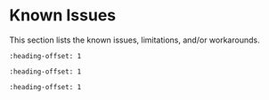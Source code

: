 # Known Issues

This section lists the known issues, limitations, and/or workarounds.

```{include} /release/known_issues/SEGGER_jlink.md
:heading-offset: 1
```

```{include} /release/known_issues/EDMA_examples.md
:heading-offset: 1
```


```{include} ../../../../release/known_issues/examples_hello_world_ns_secure_faults_ns_and_secure_faults_trdc_ns_have_incorrect_library_path_in_gui_projects.md
:heading-offset: 1
```